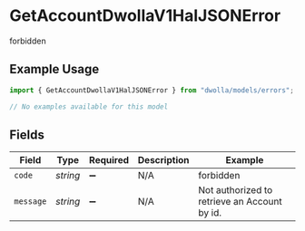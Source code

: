 # GetAccountDwollaV1HalJSONError

forbidden

## Example Usage

```typescript
import { GetAccountDwollaV1HalJSONError } from "dwolla/models/errors";

// No examples available for this model
```

## Fields

| Field                                        | Type                                         | Required                                     | Description                                  | Example                                      |
| -------------------------------------------- | -------------------------------------------- | -------------------------------------------- | -------------------------------------------- | -------------------------------------------- |
| `code`                                       | *string*                                     | :heavy_minus_sign:                           | N/A                                          | forbidden                                    |
| `message`                                    | *string*                                     | :heavy_minus_sign:                           | N/A                                          | Not authorized to retrieve an Account by id. |